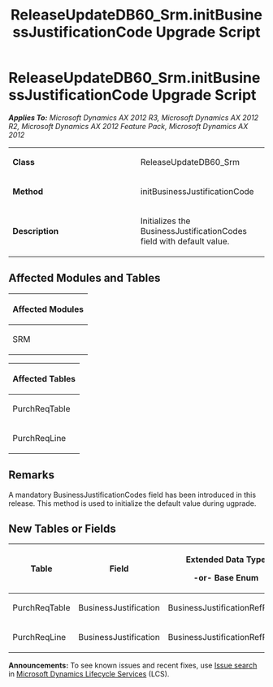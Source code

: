 ﻿---
title: ReleaseUpdateDB60_Srm.initBusinessJustificationCode Upgrade Script
TOCTitle: ReleaseUpdateDB60_Srm.initBusinessJustificationCode Upgrade Script
ms:assetid: e24d2cbf-6916-1cb9-8eea-c3c90ef7dfbc
ms:mtpsurl: https://msdn.microsoft.com/en-us/library/JJ737323(v=AX.60)
ms:contentKeyID: 49711766
ms.date: 05/18/2015
mtps_version: v=AX.60
---

# ReleaseUpdateDB60\_Srm.initBusinessJustificationCode Upgrade Script 


_**Applies To:** Microsoft Dynamics AX 2012 R3, Microsoft Dynamics AX 2012 R2, Microsoft Dynamics AX 2012 Feature Pack, Microsoft Dynamics AX 2012_

<table>
<colgroup>
<col style="width: 50%" />
<col style="width: 50%" />
</colgroup>
<tbody>
<tr class="odd">
<td><p><strong>Class</strong></p></td>
<td><p>ReleaseUpdateDB60_Srm</p></td>
</tr>
<tr class="even">
<td><p><strong>Method</strong></p></td>
<td><p>initBusinessJustificationCode</p></td>
</tr>
<tr class="odd">
<td><p><strong>Description</strong></p></td>
<td><p>Initializes the BusinessJustificationCodes field with default value.</p></td>
</tr>
</tbody>
</table>


## Affected Modules and Tables

<table>
<colgroup>
<col style="width: 100%" />
</colgroup>
<thead>
<tr class="header">
<th><p>Affected Modules</p></th>
</tr>
</thead>
<tbody>
<tr class="odd">
<td><p>SRM</p></td>
</tr>
</tbody>
</table>


<table>
<colgroup>
<col style="width: 100%" />
</colgroup>
<thead>
<tr class="header">
<th><p>Affected Tables</p></th>
</tr>
</thead>
<tbody>
<tr class="odd">
<td><p>PurchReqTable</p></td>
</tr>
<tr class="even">
<td><p>PurchReqLine</p></td>
</tr>
</tbody>
</table>


## Remarks

A mandatory BusinessJustificationCodes field has been introduced in this release. This method is used to initialize the default value during ugprade.

## New Tables or Fields

<table>
<colgroup>
<col style="width: 33%" />
<col style="width: 33%" />
<col style="width: 33%" />
</colgroup>
<thead>
<tr class="header">
<th><p>Table</p></th>
<th><p>Field</p></th>
<th><p>Extended Data Type</p>
<p>-or- Base Enum</p></th>
</tr>
</thead>
<tbody>
<tr class="odd">
<td><p>PurchReqTable</p></td>
<td><p>BusinessJustification</p></td>
<td><p>BusinessJustificationRefRecId</p></td>
</tr>
<tr class="even">
<td><p>PurchReqLine</p></td>
<td><p>BusinessJustification</p></td>
<td><p>BusinessJustificationRefRecId</p></td>
</tr>
</tbody>
</table>

  
**Announcements:** To see known issues and recent fixes, use [Issue search](http://go.microsoft.com/fwlink/?linkid=389258) in [Microsoft Dynamics Lifecycle Services](http://go.microsoft.com/fwlink/?linkid=306505) (LCS).

